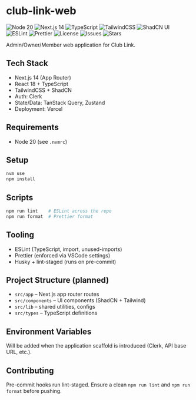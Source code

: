 # club-link-web

![Node 20](https://img.shields.io/badge/node-20.x-43853d?logo=node.js&logoColor=white)
![Next.js 14](https://img.shields.io/badge/Next.js-14-black?logo=next.js)
![TypeScript](https://img.shields.io/badge/TypeScript-5.x-3178C6?logo=typescript&logoColor=white)
![TailwindCSS](https://img.shields.io/badge/TailwindCSS-3.x-38B2AC?logo=tailwindcss&logoColor=white)
![ShadCN UI](https://img.shields.io/badge/ShadCN-UI-000000)
![ESLint](https://img.shields.io/badge/ESLint-configured-4B32C3?logo=eslint&logoColor=white)
![Prettier](https://img.shields.io/badge/Prettier-configured-ff69b4?logo=prettier&logoColor=white)
![License](https://img.shields.io/badge/license-ISC-blue)
![Issues](https://img.shields.io/github/issues/hannahborel/club-link-web)
![Stars](https://img.shields.io/github/stars/hannahborel/club-link-web?style=social)

Admin/Owner/Member web application for Club Link.

## Tech Stack

- Next.js 14 (App Router)
- React 18 + TypeScript
- TailwindCSS + ShadCN
- Auth: Clerk
- State/Data: TanStack Query, Zustand
- Deployment: Vercel

## Requirements

- Node 20 (see `.nvmrc`)

## Setup

```bash
nvm use
npm install
```

## Scripts

```bash
npm run lint    # ESLint across the repo
npm run format  # Prettier format
```

## Tooling

- ESLint (TypeScript, import, unused-imports)
- Prettier (enforced via VSCode settings)
- Husky + lint-staged (runs on pre-commit)

## Project Structure (planned)

- `src/app` – Next.js app router routes
- `src/components` – UI components (ShadCN + Tailwind)
- `src/lib` – shared utilities, configs
- `src/types` – TypeScript definitions

## Environment Variables

Will be added when the application scaffold is introduced (Clerk, API base URL, etc.).

## Contributing

Pre-commit hooks run lint-staged. Ensure a clean `npm run lint` and `npm run format` before pushing.
